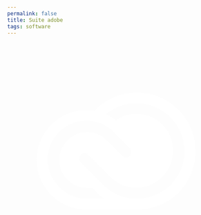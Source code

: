 ```yaml
---
permalink: false
title: Suite adobe
tags: software
---
```


<svg viewBox="0 0 333.3 333.3" preserveAspectRatio="xMidYMid meet" width="{{dataMain.sizeOfLogoOnMain}}" height="{{dataMain.sizeOfLogoOnMain}}" xmlns="http://www.w3.org/2000/svg" xmlns:xlink="http://www.w3.org/1999/xlink" fill="white"><path d="m262 103.3c-16.8-16.8-39.4-26.1-63.3-26.1s-46.5 9.3-63.3 26.1l-1.8 1.8c-4.3-.7-8.2-1.1-12.5-1.1-20 0-39.4 7.9-53.7 22.5-29.7 29.7-29.7 77.7 0 107.4 14.3 14.3 33.3 22.2 53.7 22.2h79.5c23.6-.4 45.5-9.7 61.9-26.1 34.6-35.1 34.6-92-.5-126.7zm-140.7 136.4c-16.1 0-30.8-6.8-41.9-18.3-23.3-23.3-23.3-60.8 0-83.8 11.1-11.1 26.1-17.5 41.9-17.5h.4c3.2 0 5.7.4 8.6.7 3.2.7 6.1 1.1 9.3 2.1 5.7 1.8 11.1 4.7 15.7 7.9 2.1 1.8 4.7 3.2 6.4 5.4l1.8 1.8 24.3 24.3c3.2 3.2 3.2 8.2 0 11.8-1.8 1.8-3.6 2.5-5.7 2.5s-4.3-.7-5.7-2.5l-20-20-4.3-4.3c-.7-.7-1.4-1.1-1.8-1.8-5.7-5-12.5-8.2-20-9.7-2.5-.7-5.4-.7-7.9-.7h-1.1c-11.1.4-21.1 4.7-29 12.5-16.8 16.8-16.8 43.7 0 60.5 8.2 8.2 18.6 12.5 30.4 12.5h7.5l7.2 6.8c3.6 3.6 7.2 7.2 11.5 9.7h-27.6zm129.2-21.5c-7.5 7.5-16.5 13.2-26.5 16.8-3.2 1.1-6.1 1.8-9.3 2.9-4.7 1.1-9.7 1.8-14.7 1.8h-1.4c-17.2 0-33.3-5.7-46.2-16.5-1.8-1.4-3.6-3.2-5.4-4.7l-34.4-34.4c-3.2-3.2-3.2-8.2 0-11.8 1.8-1.8 3.6-2.5 5.7-2.5s4.3.7 5.7 2.5l34 34c3.2 3.2 6.8 5.7 10.4 8.2 8.6 5.4 18.6 8.2 29.3 8.2 4.7 0 9.7-.7 14-1.8 2.9-.7 5.7-1.8 8.2-2.9 6.4-2.9 12.5-6.8 17.9-12.2 21.8-21.8 21.8-57.6 0-79.5-11.1-11.1-25.4-16.5-39.7-16.5-11.1 0-21.8 3.2-31.5 9.7-4.7-3.6-9.7-6.8-15.4-9.3 13.6-11.1 30.4-16.8 46.9-16.8 18.6 0 37.2 7.2 51.5 21.1 29.2 28.9 29.2 75.1.9 103.7" /></svg>